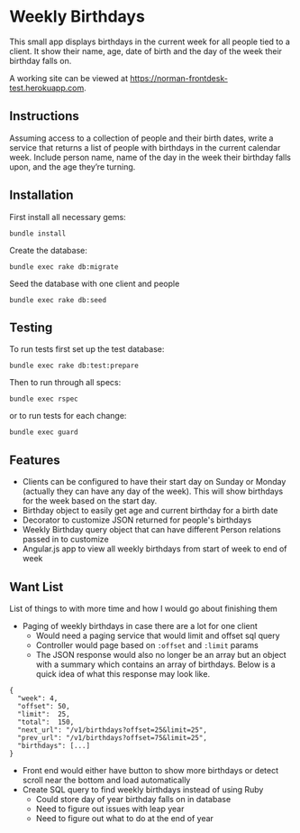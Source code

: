 # Weekly Birthdays

This small app displays birthdays in the current week for all people tied to
a client. It show their name, age, date of birth and the day of the week
their birthday falls on.

A working site can be viewed at https://norman-frontdesk-test.herokuapp.com.

## Instructions
Assuming access to a collection of people and their birth dates, write a service that returns a list of people with birthdays in the current calendar week. Include person name, name of the day in the week their birthday falls upon, and the age they’re turning.

## Installation
First install all necessary gems:

```bundle install```

Create the database:

```bundle exec rake db:migrate```

Seed the database with one client and people

```bundle exec rake db:seed```

## Testing
To run tests first set up the test database:

```bundle exec rake db:test:prepare```

Then to run through all specs:

```bundle exec rspec```

or to run tests for each change:

```bundle exec guard```

## Features
- Clients can be configured to have their start day on Sunday or Monday (actually
they can have any day of the week). This will show birthdays for the week
based on the start day.
- Birthday object to easily get age and current birthday for a birth date
- Decorator to customize JSON returned for people's birthdays
- Weekly Birthday query object that can have different Person relations
passed in to customize
- Angular.js app to view all weekly birthdays from start of week to end of week

## Want List
List of things to with more time and how I would go about finishing them

- Paging of weekly birthdays in case there are a lot for one client
  - Would need a paging service that would limit and offset sql query
  - Controller would page based on `:offset` and `:limit` params
  - The JSON response would also no longer be an array but an object with a
  summary which contains an array of birthdays. Below is a quick idea of what
  this response may look like.

```
{
  "week": 4,
  "offset": 50,
  "limit":  25,
  "total":  150,
  "next_url": "/v1/birthdays?offset=25&limit=25",
  "prev_url": "/v1/birthdays?offset=75&limit=25",
  "birthdays": [...]
}
```

  - Front end would either have button to show more birthdays or detect
  scroll near the bottom and load automatically
- Create SQL query to find weekly birthdays instead of using Ruby
  - Could store day of year birthday falls on in database
  - Need to figure out issues with leap year
  - Need to figure out what to do at the end of year

